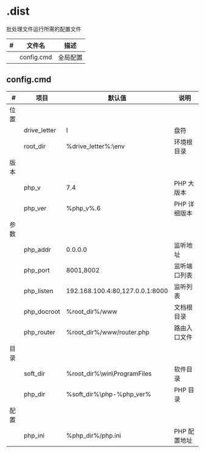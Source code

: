 # .dist

批处理文件运行所需的配置文件

| #    | 文件名     | 描述     |
| ---- | ---------- | -------- |
|      | config.cmd | 全局配置 |



## config.cmd

| #    | 项目         | 默认值                          | 说明         |
| ---- | ------------ | ------------------------------- | ------------ |
| 位置 |              |                                 |              |
|      | drive_letter | I                               | 盘符         |
|      | root_dir     | %drive_letter%:\env             | 环境根目录   |
| 版本 |              |                                 |              |
|      | php_v        | 7.4                             | PHP 大版本   |
|      | php_ver      | %php_v%.6                       | PHP 详细版本 |
| 参数 |              |                                 |              |
|      | php_addr     | 0.0.0.0                         | 监听地址     |
|      | php_port     | 8001,8002                       | 监听端口列表 |
|      | php_listen   | 192.168.100.4:80,127.0.0.1:8000 | 监听列表     |
|      | php_docroot  | %root_dir%/www                  | 文档根目录   |
|      | php_router   | %root_dir%/www/router.php       | 路由入口文件 |
| 目录 |              |                                 |              |
|      | soft_dir     | %root_dir%\win\ProgramFiles     | 软件目录     |
|      | php_dir      | %soft_dir%\php-%php_ver%        | PHP 目录     |
| 配置 |              |                                 |              |
|      | php_ini      | %php_dir%/php.ini               | PHP 配置地址 |
